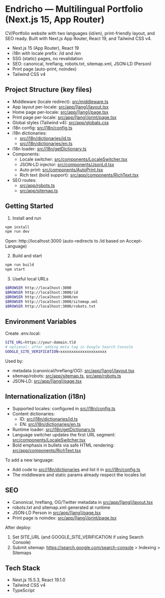 # Endricho — Multilingual Portfolio (Next.js 15, App Router)

CV/Portfolio website with two languages (id/en), print-friendly layout, and SEO ready. Built with Next.js App Router, React 19, and Tailwind CSS v4.

- Next.js 15 (App Router), React 19
- i18n with locale prefix: /id and /en
- SSG (static) pages, no revalidation
- SEO: canonical, hreflang, robots.txt, sitemap.xml, JSON‑LD (Person)
- Print page (auto-print, noindex)
- Tailwind CSS v4

## Project Structure (key files)

- Middleware (locale redirect): [src/middleware.ts](src/middleware.ts)
- App layout per-locale: [src/app/[lang]/layout.tsx](src/app/%5Blang%5D/layout.tsx)
- Home page per-locale: [src/app/[lang]/page.tsx](src/app/%5Blang%5D/page.tsx)
- Print page per-locale: [src/app/[lang]/print/page.tsx](src/app/%5Blang%5D/print/page.tsx)
- Global styles (Tailwind v4): [src/app/globals.css](src/app/globals.css)
- i18n config: [src/i18n/config.ts](src/i18n/config.ts)
- i18n dictionaries:
  - [src/i18n/dictionaries/id.ts](src/i18n/dictionaries/id.ts)
  - [src/i18n/dictionaries/en.ts](src/i18n/dictionaries/en.ts)
- i18n loader: [src/i18n/getDictionary.ts](src/i18n/getDictionary.ts)
- Components:
  - Locale switcher: [src/components/LocaleSwitcher.tsx](src/components/LocaleSwitcher.tsx)
  - JSON‑LD injector: [src/components/JsonLd.tsx](src/components/JsonLd.tsx)
  - Auto print: [src/components/AutoPrint.tsx](src/components/AutoPrint.tsx)
  - Rich text (bold support): [src/app/components/RichText.tsx](src/app/components/RichText.tsx)
- SEO routes:
  - [src/app/robots.ts](src/app/robots.ts)
  - [src/app/sitemap.ts](src/app/sitemap.ts)

## Getting Started

1) Install and run
```bash
npm install
npm run dev
```
Open: http://localhost:3000 (auto-redirects to /id based on Accept-Language)

2) Build and start
```bash
npm run build
npm start
```

3) Useful local URLs
```bash
$BROWSER http://localhost:3000
$BROWSER http://localhost:3000/id
$BROWSER http://localhost:3000/en
$BROWSER http://localhost:3000/sitemap.xml
$BROWSER http://localhost:3000/robots.txt
```

## Environment Variables

Create .env.local:
```bash
SITE_URL=https://your-domain.tld
# optional: after adding meta tag in Google Search Console
GOOGLE_SITE_VERIFICATION=xxxxxxxxxxxxxxxxxxxxx
```

Used by:
- metadata (canonical/hreflang/OG): [src/app/[lang]/layout.tsx](src/app/%5Blang%5D/layout.tsx)
- sitemap/robots: [src/app/sitemap.ts](src/app/sitemap.ts), [src/app/robots.ts](src/app/robots.ts)
- JSON‑LD: [src/app/[lang]/page.tsx](src/app/%5Blang%5D/page.tsx)

## Internationalization (i18n)

- Supported locales: configured in [src/i18n/config.ts](src/i18n/config.ts)
- Content dictionaries:
  - ID: [src/i18n/dictionaries/id.ts](src/i18n/dictionaries/id.ts)
  - EN: [src/i18n/dictionaries/en.ts](src/i18n/dictionaries/en.ts)
- Runtime loader: [src/i18n/getDictionary.ts](src/i18n/getDictionary.ts)
- Language switcher updates the first URL segment: [src/components/LocaleSwitcher.tsx](src/components/LocaleSwitcher.tsx)
- Bold emphasis in bullets via safe HTML rendering: [src/app/components/RichText.tsx](src/app/components/RichText.tsx)

To add a new language:
- Add code to [src/i18n/dictionaries](src/i18n) and list it in [src/i18n/config.ts](src/i18n/config.ts)
- The middleware and static params already respect the locales list

## SEO

- Canonical, hreflang, OG/Twitter metadata in [src/app/[lang]/layout.tsx](src/app/%5Blang%5D/layout.tsx)
- robots.txt and sitemap.xml generated at runtime
- JSON‑LD Person in [src/app/[lang]/page.tsx](src/app/%5Blang%5D/page.tsx)
- Print page is noindex: [src/app/[lang]/print/page.tsx](src/app/%5Blang%5D/print/page.tsx)

After deploy:
1) Set SITE_URL (and GOOGLE_SITE_VERIFICATION if using Search Console)
2) Submit sitemap: https://search.google.com/search-console > Indexing > Sitemaps

## Tech Stack

- Next.js 15.5.3, React 19.1.0
- Tailwind CSS v4
- TypeScript
